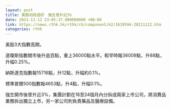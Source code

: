 ```yaml
---
layout: post
title: 美股初段造好　強生曾升近3%
date: 2021-11-12 23:05:37.000000000 +08:00
link: https://news.rthk.hk/rthk/ch/component/k2/1619594-20211112.htm
categories: rthk
---
```


美股3大指數高開。

道瓊斯指數開市後升逾百點，重上36000點水平。較早時報36009點，升88點，升幅0.25%。

納斯達克指數報15716點，升12點，升幅約0.1%。

標準普爾500指數報4653點，升4點，升幅0.1%。

強生開市後曾升近3%，集團計劃在18至24個月內分拆成兩家上市公司，將消費品業務拆出獨立上市，另一家公司則負責藥品及醫療設備。
